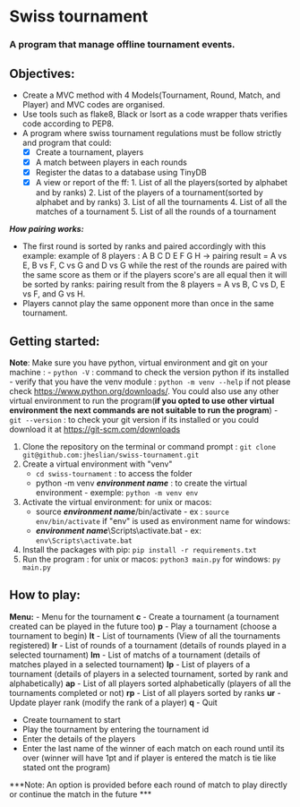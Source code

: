 

# Swiss tournament
### A program that manage offline tournament events.

## Objectives:

- Create a MVC method with 4 Models(Tournament, Round, Match, and Player) and MVC codes are organised.
- Use tools such as flake8, Black or Isort as a code wrapper thats verifies code according to  PEP8.
- A program where swiss tournament regulations must be follow strictly and program that could:
	 - [x] Create a tournament, players
	 - [x] A match between players in each rounds
	 - [x] Register the datas to a database using TinyDB
	 - [x] A view or report of the ff:
			 1. List of all the players(sorted by alphabet and by ranks)
			 2. List of the players of a tournament(sorted by alphabet and by ranks)
			 3. List of all the tournaments
			 4. List of all the matches of a tournament
			 5. List of all the rounds of a tournament
			 
***How pairing works:***
- The first round is sorted by ranks and paired accordingly with this example:
example of 8 players : A B C D E	F G H	-> pairing result =	 A vs E, B vs F, C vs G and D vs G while the rest of the rounds are paired with the same score as them or if the players score's are all equal then it will be sorted by ranks: pairing result from the 8 players = A vs B, C vs D, E vs F, and G vs H. 
- Players cannot play the same opponent more than once in the same tournament.

## Getting started:
**Note**: Make sure you have python, virtual environment and git on your machine : 
	- `python -V` : command to check the version python if its installed
	- verify that you have the venv module : `python -m venv --help` if not please check https://www.python.org/downloads/. You could also use any other virtual environment to run the program(**if you opted to use other virtual environment the next commands are not suitable to run the program**)
	- `git --version` : to check your git version if its installed or you could download it at https://git-scm.com/downloads
 1. Clone the repository on the terminal or command prompt : `git clone git@github.com:jheslian/swiss-tournament.git`
 2. Create a virtual environment with "venv"  
	 - `cd swiss-tournament` :  to access the folder 
	 - python -m venv ***environment name*** : to create the virtual environment - exemple: `python -m venv env`
3. Activate the virtual environment:
	for unix or macos:
	- source ***environment name***/bin/activate - ex : `source env/bin/activate` if "env" is used as environment name 
	for windows:
	- ***environment name***\Scripts\activate.bat - ex: `env\Scripts\activate.bat`
4. Install the packages with pip: `pip install -r requirements.txt`	
6. Run the program : 
	for unix or macos: `python3 main.py`
	for windows: `py main.py`

## How to play:
**Menu:** - Menu for the tournament
**c**      -     Create a tournament (a tournament created can be played in the future too)
**p**      -     Play a tournament (choose a tournament to begin)
**lt**     -     List of tournaments (View of all the tournaments registered)
**lr**     -     List of rounds of a tournament (details of rounds played in a selected tournament)
**lm**    -      List of matchs of a tournament (details of matches played in a selected tournament)
**lp**      -    List of players of a tournament (details of players in a selected tournament, sorted by rank and alphabetically)
**ap**    -      List of all players sorted alphabetically (players of all the tournaments completed or not)
**rp**      -    List of all players sorted by ranks
**ur**      -    Update player rank (modify the rank of a player)
**q**      -     Quit

 - Create tournament to start
 - Play the tournament by entering the tournament id
 - Enter the details of the players
 - Enter the last name of the winner of each match on each round until its over (winner will have 1pt and if player is entered the match is tie like stated ont the program)

***Note:  An option is provided before each round of match to play directly or continue the match in the future ***
